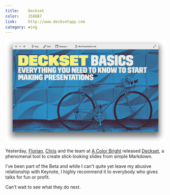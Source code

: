 ```yaml
---
title:    Deckset
color:    3588B7
link:     http://www.decksetapp.com
category: ❤ing
---
```


<div class="image">
    <a href="http://www.decksetapp.com">
        <img src="/img/deckset.png">
    </a>
</div>

Yesterday, [Florian], [Chris] and the team at [A Color Bright][acb] released
[Deckset], a phenomenal tool to create slick-looking slides from simple
Markdown.

I've been part of the Beta and while I can't quite yet leave my abusive
relationship with Keynote, I highly recommend it to everybody who gives talks
for fun or profit.

Can't wait to see what they do next.

[florian]:  https://twitter.com/floriankugler
[chris]: https://twitter.com/chriseidhof
[acb]: https://twitter.com/acolorbright
[deckset]: http://www.decksetapp.com
